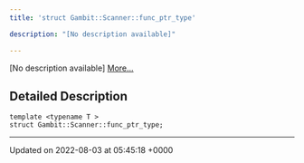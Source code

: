 ```yaml
---
title: 'struct Gambit::Scanner::func_ptr_type'

description: "[No description available]"

---
```









[No description available] [More...](#detailed-description)

## Detailed Description

```
template <typename T >
struct Gambit::Scanner::func_ptr_type;
```

-------------------------------

Updated on 2022-08-03 at 05:45:18 +0000